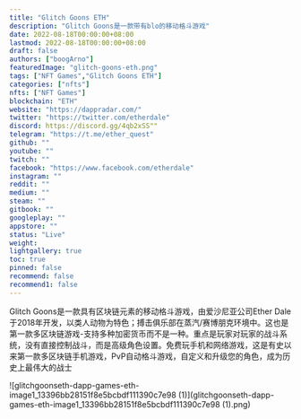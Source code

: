```yaml
---
title: "Glitch Goons ETH"
description: "Glitch Goons是一款带有blo的移动格斗游戏"
date: 2022-08-18T00:00:00+08:00
lastmod: 2022-08-18T00:00:00+08:00
draft: false
authors: ["boogArno"]
featuredImage: "glitch-goons-eth.png"
tags: ["NFT Games","Glitch Goons ETH"]
categories: ["nfts"]
nfts: ["NFT Games"]
blockchain: "ETH"
website: "https://dappradar.com/"
twitter: "https://twitter.com/etherdale"
discord: https://discord.gg/4qb2xSS""
telegram: "https://t.me/ether_quest"
github: ""
youtube: ""
twitch: ""
facebook: "https://www.facebook.com/etherdale"
instagram: ""
reddit: ""
medium: ""
steam: ""
gitbook: ""
googleplay: ""
appstore: ""
status: "Live"
weight: 
lightgallery: true
toc: true
pinned: false
recommend: false
recommend1: false
---
```

Glitch Goons是一款具有区块链元素的移动格斗游戏，由爱沙尼亚公司Ether Dale于2018年开发，以类人动物为特色；搏击俱乐部在蒸汽/赛博朋克环境中。这也是第一款多区块链游戏-支持多种加密货币而不是一种。重点是玩家对玩家的战斗系统，没有直接控制战斗，而是高级角色设置。免费玩手机和网络游戏，这是有史以来第一款多区块链手机游戏，PvP自动格斗游戏，自定义和升级您的角色，成为历史上最伟大的战士

![glitchgoonseth-dapp-games-eth-image1_13396bb28151f8e5bcbdf111390c7e98 (1)](glitchgoonseth-dapp-games-eth-image1_13396bb28151f8e5bcbdf111390c7e98 (1).png)